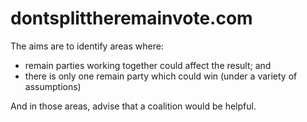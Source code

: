 # dontsplittheremainvote.com

The aims are to identify areas where: 

- remain parties working together could affect the result; and
- there is only one remain party which could win (under a variety of assumptions)

And in those areas, advise that a coalition would be helpful.
